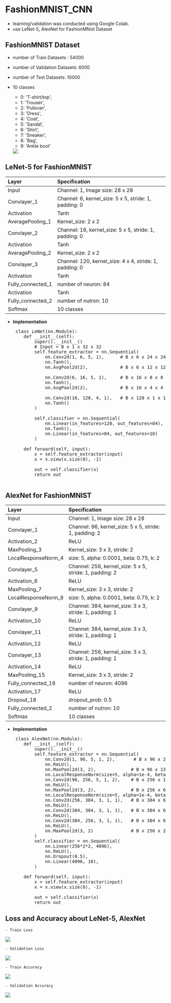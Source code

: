 # FashionMNIST_CNN
  - learning/validation was conducted using Google Colab.
  - use LeNet-5, AlexNet for FashionMNist Dataset
 
## FashionMNIST Dataset
  - number of Train Datasets : 54000
  - number of Validation Datasets: 6000
  - number of Test Datasets: 10000
  
  - 10 classes
    - 0: 'T-shirt/top',
    - 1: 'Trouser',
    - 2: 'Pullover',
    - 3: 'Dress',
    - 4: 'Coat',
    - 5: 'Sandal',
    - 6: 'Shirt',
    - 7: 'Sneaker',
    - 8: 'Bag',
    - 9: 'Ankle boot' 
     <img src='https://github.com/chang-heekim/FashionMNIST_CNN/blob/main/images/image.png'/>

## LeNet-5 for FashionMNIST
 | Layer                 | Specification                                                     | 
 | :---------------------| :-----------------------------------------------------------------|
 | Input                 | Channel: 1, Image size: 28 x 28                                   |
 | Convlayer_1           | Channel: 6, kernel_size: 5 x 5, stride: 1, padding: 0             |
 | Activation            | Tanh                                                              |
 | AveragePooling_1      | Kernel_size: 2 x 2                                                |
 | Convlayer_2           | Channel: 16, kernel_size: 5 x 5, stride: 1, padding: 0            |
 | Activation            | Tanh                                                              |
 | AveragePooling_2      | Kernel_size: 2 x 2                                                |
 | Convlayer_3           | Channel: 120, kernel_size: 4 x 4, stride: 1, padding: 0           |
 | Activation            | Tanh                                                              |
 | Fully_connected_1     | number of neuron: 84                                              |
 | Activation            | Tanh                                                              |
 | Fully_connected_2     | number of nutron: 10                                              |
 | Softmax               | 10 classes                                                        |
 
  - <b>Implementation</b>
     <pre>
     class LeNet(nn.Module):
        def __init__(self):
            super().__init__()
            # Input = B x 1 x 32 x 32
            self.feature_extractor = nn.Sequential(
                nn.Conv2d(1, 6, 5, 1),      # B x 6 x 24 x 24   
                nn.Tanh(),
                nn.AvgPool2d(2),            # B x 6 x 12 x 12   

                nn.Conv2d(6, 16, 5, 1),     # B x 16 x 8 x 8   
                nn.Tanh(),
                nn.AvgPool2d(2),            # B x 16 x 4 x 4     

                nn.Conv2d(16, 120, 4, 1),   # B x 120 x 1 x 1 
                nn.Tanh()
            )

            self.classifier = nn.Sequential(
                nn.Linear(in_features=120, out_features=84),
                nn.Tanh(),
                nn.Linear(in_features=84, out_features=10)
            )

        def forward(self, input):
            x = self.feature_extractor(input)
            x = x.view(x.size(0), -1)

            out = self.classifier(x)
            return out

    </pre>


## AlexNet for FashionMNIST
 | Layer                 | Specification                                                     | 
 | :---------------------| :-----------------------------------------------------------------|
 | Input                 | Channel: 1, Image size: 28 x 28                                   |
 | Convlayer_1           | Channel: 96, kernel_size: 5 x 5, stride: 1, padding: 2            |
 | Activation_2          | ReLU                                                              |
 | MaxPooling_3          | Kernel_size: 3 x 3, stride: 2                                     |
 | LocalResponseNorm_4   | size: 5, alpha: 0.0001, beta: 0.75, k: 2                          |
 | Convlayer_5           | Channel: 256, kernel_size: 5 x 5, stride: 1, padding: 2           |
 | Activation_6          | ReLU                                                              |
 | MaxPooling_7          | Kernel_size: 3 x 3, stride: 2                                     |
 | LocalResponseNorm_8   | size: 5, alpha: 0.0001, beta: 0.75, k: 2                          |
 | Convlayer_9           | Channel: 384, kernel_size: 3 x 3, stride: 1, padding: 1           |
 | Activation_10         | ReLU                                                              |
 | Convlayer_11          | Channel: 384, kernel_size: 3 x 3, stride: 1, padding: 1           |
 | Activation_12         | ReLU                                                              |
 | Convlayer_13          | Channel: 256, kernel_size: 3 x 3, stride: 1, padding: 1           |
 | Activation_14         | ReLU                                                              |
 | MaxPooling_15         | Kernel_size: 3 x 3, stride: 2                                     |
 | Fully_connected_16    | number of neuron: 4096                                            |
 | Activation_17         | ReLU                                                              |
 | Dropout_18            | dropout_prob: 0.5                                                 |
 | Fully_connected_2     | number of nutron: 10                                              |
 | Softmax               | 10 classes                                                        |
  
  - <b>Implementation</b>
     <pre>
     class AlexNet(nn.Module):
        def __init__(self):
            super().__init__()
            self.feature_extractor = nn.Sequential(
                nn.Conv2d(1, 96, 5, 1, 2),       # B x 96 x 28 x 28  
                nn.ReLU(),
                nn.MaxPool2d(3, 2),             # B x 96 x 13 x 13
                nn.LocalResponseNorm(size=5, alpha=1e-4, beta=0.75, k=2),
                nn.Conv2d(96, 256, 5, 1, 2),    # B x 256 x 13 x 13
                nn.ReLU(),
                nn.MaxPool2d(3, 2),             # B x 256 x 6 x 6
                nn.LocalResponseNorm(size=5, alpha=1e-4, beta=0.75, k=2),
                nn.Conv2d(256, 384, 3, 1, 1),   # B x 384 x 6 x 6
                nn.ReLU(),
                nn.Conv2d(384, 384, 3, 1, 1),   # B x 384 x 6 x 6
                nn.ReLU(),
                nn.Conv2d(384, 256, 3, 1, 1),   # B x 384 x 6 x 6
                nn.ReLU(),
                nn.MaxPool2d(3, 2)              # B x 256 x 2 x 2
            )
            self.classifier = nn.Sequential(
                nn.Linear(256*2*2, 4096),
                nn.ReLU(),
                nn.Dropout(0.5),
                nn.Linear(4096, 10),
            )

        def forward(self, input):
            x = self.feature_extractor(input)
            x = x.view(x.size(0), -1)

            out = self.classifier(x)
            return out
    </pre>
    
 ## Loss and Accuracy about LeNet-5, AlexNet
    - Train Loss
   <img src='https://github.com/chang-heekim/FashionMNIST_CNN/blob/main/images/Loss_Train.png'/>
 
 
    - Validation Loss
   <img src='https://github.com/chang-heekim/FashionMNIST_CNN/blob/main/images/Loss_Val.png'/>
    
    
    - Train Accuracy
   <img src='https://github.com/chang-heekim/FashionMNIST_CNN/blob/main/images/Accuracy_Train.png'/>
    
    
    - Validation Accuracy
   <img src='https://github.com/chang-heekim/FashionMNIST_CNN/blob/main/images/Accuracy_Val.png'/>
    
